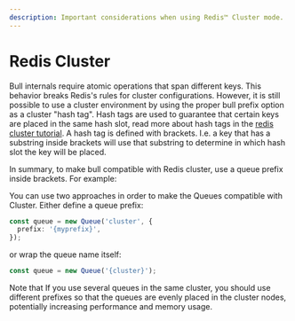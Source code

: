 ```yaml
---
description: Important considerations when using Redis™ Cluster mode.
---
```


# Redis Cluster

Bull internals require atomic operations that span different keys. This behavior breaks Redis's rules for cluster configurations. However, it is still possible to use a cluster environment by using the proper bull prefix option as a cluster "hash tag". Hash tags are used to guarantee that certain keys are placed in the same hash slot, read more about hash tags in the [redis cluster tutorial](https://redis.io/topics/cluster-tutorial). A hash tag is defined with brackets. I.e. a key that has a substring inside brackets will use that substring to determine in which hash slot the key will be placed.

In summary, to make bull compatible with Redis cluster, use a queue prefix inside brackets. For example:

You can use two approaches in order to make the Queues compatible with Cluster. Either define a queue prefix:

```typescript
const queue = new Queue('cluster', {
  prefix: '{myprefix}',
});
```

or wrap the queue name itself:

```typescript
const queue = new Queue('{cluster}');
```

Note that If you use several queues in the same cluster, you should use different prefixes so that the queues are evenly placed in the cluster nodes, potentially increasing performance and memory usage.
